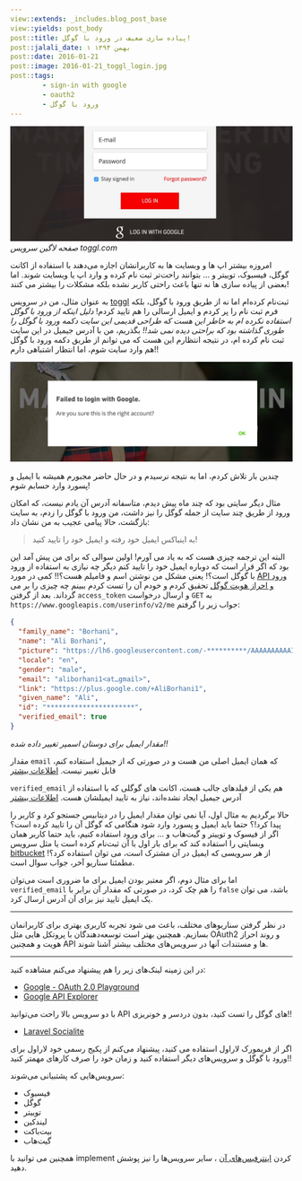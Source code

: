 ```yaml
---
view::extends: _includes.blog_post_base
view::yields: post_body
post::title: پیاده سازی ضعیف در ورود با گوگل!
post::jalali_date: ۱ بهمن ۱۳۹۴
post::date: 2016-01-21
post::image: 2016-01-21_toggl_login.jpg
post::tags:
        - sign-in with google
        - oauth2
        - ورود با گوگل
---
```


![صفحه لاگین سرویس toggl.com](/assets/images/2016-01-21_toggl_login.jpg)
*صفحه لاگین سرویس toggl.com*

امروزه بیشتر اپ ها و وبسایت ها به کاربرانشان اجازه می‌دهند با استفاده از اکانت گوگل، فیسبوک، توییتر و ... بتوانند راحت‌تر ثبت نام کرده و وارد اپ یا وبسایت شوند. اما بعضی از پیاده سازی ها نه تنها باعث راحتی کاربر نشده بلکه مشکلات را بیشتر می کنند!

<!-- more -->

به عنوان مثال، من در سرویس [toggl](https://toggl.com) ثبت‌نام کرده‌ام اما نه از طریق ورود با گوگل، بلکه فرم ثبت نام را پر کردم و ایمیل ارسالی را هم تایید کردم! *دلیل اینکه از ورود با گوگل استفاده نکرده ام به خاطر این هست که طراحی قدیمی این سایت دکمه ورود با گوگل را طوری گذاشته بود که براحتی دیده نمی شد!!* بگذریم، من با آدرس جیمیل در این سایت ثبت نام کرده ام، در نتیجه انتظارم این هست که می توانم از طریق دکمه ورود با گوگل هم وارد سایت شوم، اما انتظار اشتباهی دارم!!

![خطا در هنگام ورود با گوگل در سرویس toggl](/assets/images/2016-01-21_toggl_sign_in_with_google_failed.jpg)

چندین بار تلاش کردم، اما به نتیجه نرسیدم و در حال حاضر مجبورم همیشه با ایمیل و پسورد وارد حسابم شوم!


مثال دیگر سایتی بود که چند ماه پیش دیدم، متاسفانه آدرس آن یادم نیست، که امکان ورود از طریق چند سایت از جمله گوگل را نیز داشت، من ورود با گوگل را زدم، به سایت بازگشت، حالا پیامی عجیب به من نشان داد:

> به اینباکس ایمیل خود رفته و ایمیل خود را تایید کنید!

البته این ترجمه چیزی هست که به یاد می آورم! اولین سوالی که برای من پیش آمد این بود که اگر قرار است که دوباره ایمیل خود را تایید کنم دیگر چه نیازی به استفاده از ورود با گوگل است؟! یعنی مشکل من نوشتن اسم و فامیلم هست؟!!
کمی در مورد [API ورود و احراز هویت گوگل](https://developers.google.com/identity/protocols/OAuth2) تحقیق کردم و خودم آن را تست کردم ببینم چه چیزی را بر می گرداند. بعد از گرفتن `access_token` و ارسال درخواست `GET` به `https://www.googleapis.com/userinfo/v2/me` جواب زیر را گرفتم:

~~~json
{
  "family_name": "Borhani",
  "name": "Ali Borhani",
  "picture": "https://lh6.googleusercontent.com/-**********/AAAAAAAAAAI/AAAAAAAAAnQ/***********/photo.jpg",
  "locale": "en",
  "gender": "male",
  "email": "aliborhani1<atـgmail>",
  "link": "https://plus.google.com/+AliBorhani1",
  "given_name": "Ali",
  "id": "**********************",
  "verified_email": true
}
~~~


*مقدار ایمیل برای دوستان اسمپر تغییر داده شده!!*

مقدار `email` که همان ایمیل اصلی من هست و در صورتی که از جیمیل استفاده کنم، قابل تغییر نیست. [اطلاعات بیشتر](https://support.google.com/accounts/answer/6316959?p=emails&hl=en&rd=1)

`verified_email` هم یکی از فیلدهای جالب هست، اکانت های گوگلی که با استفاده از آدرس جیمیل ایجاد نشده‌اند، نیاز به تایید ایمیلشان هست. [اطلاعات بیشتر](https://support.google.com/accounts/answer/63950?hl=en)

حالا برگردیم به مثال اول، آیا نمی توان مقدار ایمیل را در دیتابیس جستجو کرد و کاربر را پیدا کرد!؟ حتما باید ایمیل و پسورد وارد شود هنگامی که گوگل آن را تایید کرده است؟
اگر از فیسوک و توییتر و گیت‌هاب و ... برای ورود استفاده کنیم، باید حتما کاربر همان وبسایتی را استفاده کند که برای بار اول با آن ثبت‌نام کرده است یا مثل سرویس [bitbucket](https://bitbucket.org/)  از هر سرویسی که ایمیل در آن مشترک است، می توان استفاده کرد؟! مطمئنا سناریو آخر، جواب سوال است.

اما برای مثال دوم، اگر معتبر بودن ایمیل برای ما ضروری است می‌توان `verified_email` را هم چک کرد، در صورتی که مقدار آن برابر با `false` باشد، می توان یک ایمیل تایید نیز برای آن آدرس ارسال کرد.

------

در نظر گرفتن سناریوهای مختلف، باعث می شود تجربه کاربری بهتری برای کاربرانمان بسازیم. همچنین بهتر است توسعه‌دهندگان با پروتکل هایی مثل OAuth2 و روند احراز هویت و همچنین API ها و مستندات آنها در سرویس‌های مختلف بیشتر آشنا شوند.

------

در این زمینه لینک‌های زیر را هم پیشنهاد می‌کنم مشاهده کنید:

- [Google - OAuth 2.0 Playground](https://developers.google.com/oauthplayground/)
- [Google API Explorer](https://developers.google.com/apis-explorer/)

با دو سرویس بالا راحت می‌توانید API های گوگل را تست کنید، بدون دردسر و خونریزی!!

- [Laravel Socialite](https://github.com/laravel/socialite)

اگر از فریمورک لاراول استفاده می کنید، پیشنهاد می‌کنم از پکیج رسمی خود لاراول برای ورود با گوگل و سرویس‌های دیگر استفاده کنید و زمان خود را صرف کارهای مهمتر کنید!!

سرویس‌هایی که پشتبیانی می‌شوند:

- فیسبوک
- گوگل
- توییتر
- لیندکین
- بیت‌باکت
- گیت‌هاب

همچنین می توانید با implement کردن [اینترفیس‌های آن](https://github.com/laravel/socialite/tree/2.0/src/Contracts) ، سایر سرویس‌ها را نیز پوشش دهید.